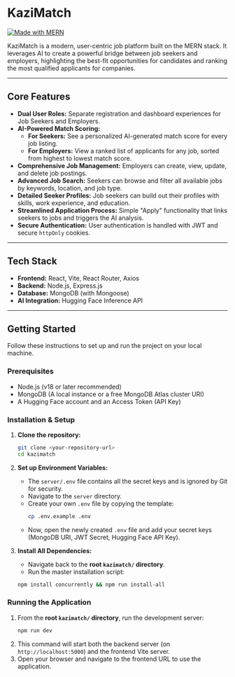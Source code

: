 # KaziMatch

[![Made with MERN](https://img.shields.io/badge/Made%20with-MERN-blue.svg)](https://www.mongodb.com/mern-stack)

KaziMatch is a modern, user-centric job platform built on the MERN stack. It leverages AI to create a powerful bridge between job seekers and employers, highlighting the best-fit opportunities for candidates and ranking the most qualified applicants for companies.

---

## Core Features

-   **Dual User Roles:** Separate registration and dashboard experiences for Job Seekers and Employers.
-   **AI-Powered Match Scoring:**
    -   **For Seekers:** See a personalized AI-generated match score for every job listing.
    -   **For Employers:** View a ranked list of applicants for any job, sorted from highest to lowest match score.
-   **Comprehensive Job Management:** Employers can create, view, update, and delete job postings.
-   **Advanced Job Search:** Seekers can browse and filter all available jobs by keywords, location, and job type.
-   **Detailed Seeker Profiles:** Job seekers can build out their profiles with skills, work experience, and education.
-   **Streamlined Application Process:** Simple "Apply" functionality that links seekers to jobs and triggers the AI analysis.
-   **Secure Authentication:** User authentication is handled with JWT and secure `httpOnly` cookies.

---

## Tech Stack

-   **Frontend:** React, Vite, React Router, Axios
-   **Backend:** Node.js, Express.js
-   **Database:** MongoDB (with Mongoose)
-   **AI Integration:** Hugging Face Inference API

---

## Getting Started

Follow these instructions to set up and run the project on your local machine.

### Prerequisites

-   Node.js (v18 or later recommended)
-   MongoDB (A local instance or a free MongoDB Atlas cluster URI)
-   A Hugging Face account and an Access Token (API Key)

### Installation & Setup

1.  **Clone the repository:**
    ```bash
    git clone <your-repository-url>
    cd kazimatch
    ```

2.  **Set up Environment Variables:**
    -   The `server/.env` file contains all the secret keys and is ignored by Git for security.
    -   Navigate to the `server` directory.
    -   Create your own `.env` file by copying the template:
        ```bash
        cp .env.example .env
        ```
    -   Now, open the newly created `.env` file and add your secret keys (MongoDB URI, JWT Secret, Hugging Face API Key).

3.  **Install All Dependencies:**
    -   Navigate back to the **root `kazimatch/` directory**.
    -   Run the master installation script:
    ```bash
    npm install concurrently && npm run install-all
    ```

### Running the Application

1.  From the **root `kazimatch/` directory**, run the development server:
    ```bash
    npm run dev
    ```
2.  This command will start both the backend server (on `http://localhost:5000`) and the frontend Vite server.
3.  Open your browser and navigate to the frontend URL to use the application.